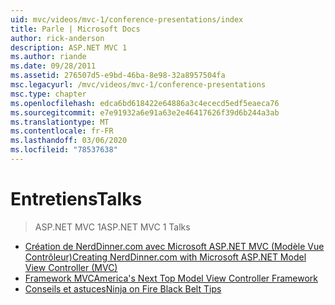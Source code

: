 ```yaml
---
uid: mvc/videos/mvc-1/conference-presentations/index
title: Parle | Microsoft Docs
author: rick-anderson
description: ASP.NET MVC 1
ms.author: riande
ms.date: 09/28/2011
ms.assetid: 276507d5-e9bd-46ba-8e98-32a8957504fa
msc.legacyurl: /mvc/videos/mvc-1/conference-presentations
msc.type: chapter
ms.openlocfilehash: edca6bd618422e64886a3c4ececd5edf5eaeca76
ms.sourcegitcommit: e7e91932a6e91a63e2e46417626f39d6b244a3ab
ms.translationtype: MT
ms.contentlocale: fr-FR
ms.lasthandoff: 03/06/2020
ms.locfileid: "78537638"
---
```

# <a name="talks"></a><span data-ttu-id="166a5-103">Entretiens</span><span class="sxs-lookup"><span data-stu-id="166a5-103">Talks</span></span>

> <span data-ttu-id="166a5-104">ASP.NET MVC 1</span><span class="sxs-lookup"><span data-stu-id="166a5-104">ASP.NET MVC 1 Talks</span></span>

- [<span data-ttu-id="166a5-105">Création de NerdDinner.com avec Microsoft ASP.NET MVC (Modèle Vue Contrôleur)</span><span class="sxs-lookup"><span data-stu-id="166a5-105">Creating NerdDinner.com with Microsoft ASP.NET Model View Controller (MVC)</span></span>](creating-nerddinnercom-with-microsoft-aspnet-model-view-controller-mvc.md)
- [<span data-ttu-id="166a5-106">Framework MVC</span><span class="sxs-lookup"><span data-stu-id="166a5-106">America's Next Top Model View Controller Framework</span></span>](americas-next-top-model-view-controller-framework.md)
- [<span data-ttu-id="166a5-107">Conseils et astuces</span><span class="sxs-lookup"><span data-stu-id="166a5-107">Ninja on Fire Black Belt Tips</span></span>](ninja-on-fire-black-belt-tips.md)
